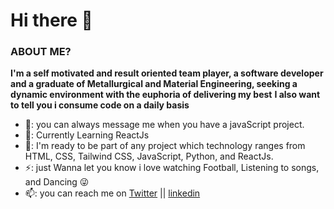 # Hi there 👋


### ABOUT ME?

**I'm a self motivated and result oriented team player, a software developer and a graduate of Metallurgical and Material Engineering, seeking a dynamic environment with the euphoria of delivering my best** 
**I also want to tell you i consume code on a daily basis**

 - 💬: you can always message me when you have a javaScript project.
 - 🌱: Currently Learning ReactJs
 - 👯: I'm ready to be part of any project which technology ranges from HTML, CSS, Tailwind CSS, JavaScript, Python, and ReactJs.
 - ⚡: just Wanna let you know i love watching Football, Listening to songs, and Dancing 😜
 - 📫: you can reach me on [Twitter](https://twitter.com/Dkrest1) || [linkedin](https://www.linkedin.com/in/oluwatosin-akande1)





<!--
**dkrest1/dkrest1** is a ✨ _special_ ✨ repository because its `README.md` (this file) appears on your GitHub profile.

Here are some ideas to get you started:

- 🔭 I’m currently working on ...
- 🌱 I’m currently learning ...
- 👯 I’m looking to collaborate on ...
- 🤔 I’m looking for help with ...
- 💬 Ask me about ...
- 📫 How to reach me: ...
- 😄 Pronouns: ...
- ⚡ Fun fact: ...
-->
